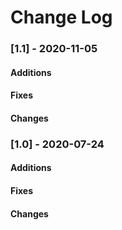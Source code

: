 # Change Log

### [1.1] - 2020-11-05

#### Additions
#### Fixes
#### Changes

### [1.0] - 2020-07-24

#### Additions
#### Fixes
#### Changes